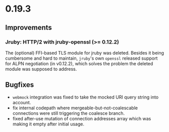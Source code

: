 # 0.19.3

## Improvements

### Jruby: HTTP/2 with jruby-openssl (>= 0.12.2)

The (optional) FFI-based TLS module for jruby was deleted. Besides it being cumbersome and hard to maintain, `jruby`'s own `openssl` released support for ALPN negotiation (in v0.12.2), which solves the problem the deleted module was supposed to address.

## Bugfixes

* `webmock` integration was fixed to take the mocked URI query string into account.
* fix internal codepath where mergeable-but-not-coalescable connections were still triggering the coalesce branch.
* fixed after-use mutation of connection addresses array which was making it empty after initial usage.